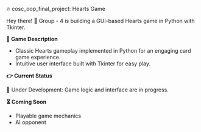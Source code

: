 🔥 cosc_oop_final_project: Hearts Game 

  Hey there! 👋 Group - 4 is building a GUI-based Hearts game in Python with Tkinter.

**📝 Game Description**

  * Classic Hearts gameplay implemented in Python for an engaging card game experience.
  * Intuitive user interface built with Tkinter for easy play.

**👉 Current Status**

   🚧 Under Development:  Game logic and interface are in progress.

**⏳ Coming Soon**

  * Playable game mechanics
  * AI opponent
